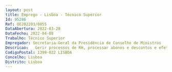 ```yaml
--- 
layout: post
title: Emprego - Lisboa - Técnico Superior
Id: 95286
Ref: OE202203/0855
DataAbertura: 2022-03-28
DataFecho: 2022-04-08
Trabalho: Técnico Superior
Empregador: Secretaria-Geral da Presidência de Conselho de Ministros
Descricao:   Gerir processos de RH, processar abonos e descontos e efetuar tarefas conexas.  Preparar informações, mensagens eletrónicas, ofícios e declarações.  Propor temáticas para atualização de FAQ'S e guias de procedimentos.  Identificar e elencar as melhorias que possam contribuir para ganhos de tempo ede qualidade de resposta.  Identificar e antecipar situações críticas.  Elaborar mapas de estimativas de encargos com pessoal.
CodigoPostal: 1399-022 LISBOA
Concelho: Lisboa
Distrito: Lisboa
--- 
```

